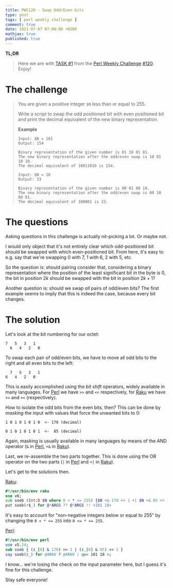 ```yaml
---
title: PWC120 - Swap Odd/Even bits
type: post
tags: [ perl weekly challenge ]
comment: true
date: 2021-07-07 07:00:00 +0200
mathjax: true
published: true
---
```


**TL;DR**

> Here we are with [TASK #1][] from the [Perl Weekly Challenge][]
> [#120][]. Enjoy!

# The challenge

> You are given a positive integer `$N` less than or equal to 255.
>
> Write a script to swap the odd positioned bit with even positioned bit
> and print the decimal equivalent of the new binary representation.
>
> **Example**
>
>     Input: $N = 101
>     Output: 154
>     
>     Binary representation of the given number is 01 10 01 01.
>     The new binary representation after the odd/even swap is 10 01 10 10.
>     The decimal equivalent of 10011010 is 154.
>     
>     Input: $N = 18
>     Output: 33
>     
>     Binary representation of the given number is 00 01 00 10.
>     The new binary representation after the odd/even swap is 00 10 00 01.
>     The decimal equivalent of 100001 is 33.

# The questions

Asking questions in this challenge is actually nit-picking a lot. Or
maybe not.

I would only object that it's not entirely clear which odd-positioned
bit should be swapped with which even-positioned bit. From here, it's
easy to e.g. say that we're swapping 0 with 7, 1 with 6, 2 with 5, etc.

So the question is: should pairing consider that, considering a binary
representation where the position of the least significant bit in the
byte is 0, the bit in position $2k$ should be swapped with the bit in
position $2k + 1$?

Another question is: should we swap *all* pairs of odd/even bits? The
first example seems to imply that this is indeed the case, because every
bit changes.

# The solution

Let's look at the bit numbering for our octet:

```
7   5   3   1
  6   4   2   0
```

To swap each pair of odd/even bits, we have to move all odd bits to the
right and all even bits to the left:

```
  7   5   3   1
6   4   2   0
```

This is easily accomplished using the *bit shift* operators, widely
available in many languages. For [Perl][] we have `>>` and `<<`
respectively, for [Raku][] we have `+>` and `+<` (respectively).

How to isolate the odd bits from the even bits, then? This can be done
by *masking* the input with values that force the unwanted bits to 0:

```
1 0 1 0 1 0 1 0  <- 170 (decimal)

0 1 0 1 0 1 0 1  <-  85 (decimal)
```

Again, masking is usually available in many languages by means of the
AND operator (`&` in [Perl][], `+&` in [Raku][]).

Last, we re-assemble the two parts together. This is done using the OR
operator on the two parts (`|` in [Perl][] and `+|` in [Raku][]).

Let's get to the solutions then.

[Raku]:

```raku
#!/usr/bin/env raku
use v6;
sub soeb (Int:D $N where 0 < * <= 255) {$N +& 170 +> 1 +| $N +& 85 +< 1}
put soeb(+$_) for @*ARGS ?? @*ARGS !! <101 18>
```

It's easy to account for "non-negative integers below or equal to 255"
by changing the `0 < * <= 255` into `0 <= * <= 255`.

[Perl][]:

```perl
#!/usr/bin/env perl
use v5.24;
sub soeb { ($_[0] & 170) >> 1 | ($_[0] & 85) << 1 }
say soeb($_) for @ARGV ? @ARGV : qw< 101 18 >;
```

I know... we're losing the check on the input parameter here, but I
guess it's fine for this challenge.

Stay safe everyone!


[Perl Weekly Challenge]: https://perlweeklychallenge.org/
[#120]: https://perlweeklychallenge.org/blog/perl-weekly-challenge-120/
[TASK #1]: https://perlweeklychallenge.org/blog/perl-weekly-challenge-120/#TASK1
[Perl]: https://www.perl.org/
[Raku]: https://raku.org/
